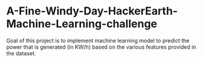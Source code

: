 # A-Fine-Windy-Day-HackerEarth-Machine-Learning-challenge
Goal of this project is to implement machine learning model 
to predict the power that is generated (in KW/h) based on the various features provided in the dataset.
